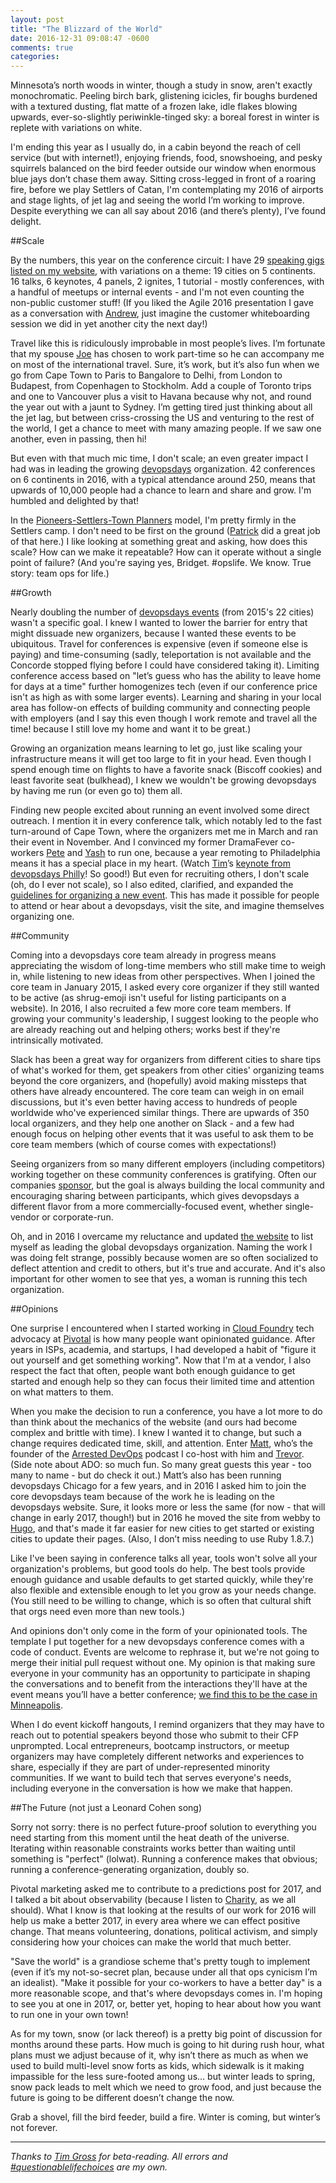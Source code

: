 ```yaml
---
layout: post
title: "The Blizzard of the World"
date: 2016-12-31 09:08:47 -0600
comments: true
categories:
---
```


Minnesota’s north woods in winter, though a study in snow, aren't exactly monochromatic. Peeling birch bark, glistening icicles, fir boughs burdened with a textured dusting, flat matte of a frozen lake, idle flakes blowing upwards, ever-so-slightly periwinkle-tinged sky: a boreal forest in winter is replete with variations on white.

I'm ending this year as I usually do, in a cabin beyond the reach of cell service (but with internet!), enjoying friends, food, snowshoeing, and pesky squirrels balanced on the bird feeder outside our window when enormous blue jays don’t chase them away. Sitting cross-legged in front of a roaring fire, before we play Settlers of Catan, I'm contemplating my 2016 of airports and stage lights, of jet lag and seeing the world I’m working to improve. Despite everything we can all say about 2016 (and there’s plenty), I’ve found delight.

<!-- more -->

##Scale

By the numbers, this year on the conference circuit: I have 29 [speaking gigs listed on my website](http://bridgetkromhout.com/speaking/), with variations on a theme: 19 cities on 5 continents. 16 talks, 6 keynotes, 4 panels, 2 ignites, 1 tutorial - mostly conferences, with a handful of meetups or internal events  - and I'm not even counting the non-public customer stuff! (If you liked the Agile 2016 presentation I gave as a conversation with [Andrew](https://twitter.com/littleidea), just imagine the customer whiteboarding session we did in yet another city the next day!)

Travel like this is ridiculously improbable in most people’s lives. I’m fortunate that my spouse [Joe](https://twitter.com/joelaha) has chosen to work part-time so he can accompany me on most of the international travel. Sure, it’s work, but it’s also fun when we go from Cape Town to Paris to Bangalore to Delhi, from London to Budapest, from Copenhagen to Stockholm. Add a couple of Toronto trips and one to Vancouver plus a visit to Havana because why not, and round the year out with a jaunt to Sydney. I’m getting tired just thinking about all the jet lag, but between criss-crossing the US and venturing to the rest of the world, I get a chance to meet with many amazing people. If we saw one another, even in passing, then hi!

But even with that much mic time, I don't scale; an even greater impact I had was in leading the growing [devopsdays](https://www.devopsdays.org) organization. 42 conferences on 6 continents in 2016, with a typical attendance around 250, means that upwards of 10,000 people had a chance to learn and share and grow. I'm humbled and delighted by that!

In the [Pioneers-Settlers-Town Planners](http://blog.gardeviance.org/2015/03/on-pioneers-settlers-town-planners-and.html) model, I'm pretty firmly in the Settlers camp. I don't need to be first on the ground ([Patrick](https://twitter.com/patrickdebois) did a great job of that here.) I like looking at something great and asking, how does this scale? How can we make it repeatable? How can it operate without a single point of failure? (And you're saying yes, Bridget. #opslife. We know. True story: team ops for life.)


##Growth

Nearly doubling the number of [devopsdays events](https://www.devopsdays.org/events/) (from 2015's 22 cities) wasn't a specific goal. I knew I wanted to lower the barrier for entry that might dissuade new organizers, because I wanted these events to be ubiquitous. Travel for conferences is expensive (even if someone else is paying) and time-consuming (sadly, teleportation is not available and the Concorde stopped flying before I could have considered taking it). Limiting conference access based on "let’s guess who has the ability to leave home for days at a time" further homogenizes tech (even if our conference price isn't as high as with some larger events). Learning and sharing in your local area has follow-on effects of building community and connecting people with employers (and I say this even though I work remote and travel all the time! because I still love my home and want it to be great.)

Growing an organization means learning to let go, just like scaling your infrastructure means it will get too large to fit in your head. Even though I spend enough time on flights to have a favorite snack (Biscoff cookies) and least favorite seat (bulkhead), I knew we wouldn't be growing devopsdays by having me run (or even go to) them all.

Finding new people excited about running an event involved some direct outreach. I mention it in every conference talk, which notably led to the fast turn-around of Cape Town, where the organizers met me in March and ran their event in November. And I convinced my former DramaFever co-workers [Pete](https://twitter.com/peterjshan) and [Yash](https://twitter.com/yashvprabhu) to run one, because a year remoting to Philadelphia means it has a special place in my heart. (Watch [Tim](https://twitter.com/0x74696d)’s [keynote from devopsdays Philly](http://confreaks.tv/videos/devopsdaysphiladelphia2016-software-defined-culture)! So good!) But even for recruiting others, I don't scale (oh, do I ever not scale), so I also edited, clarified, and expanded the [guidelines for organizing a new event](https://www.devopsdays.org/organizing/). This has made it possible for people to attend or hear about a devopsdays, visit the site, and imagine themselves organizing one.


##Community

Coming into a devopsdays core team already in progress means appreciating the wisdom of long-time members who still make time to weigh in, while listening to new ideas from other perspectives. When I joined the core team in January 2015, I asked every core organizer if they still wanted to be active (as shrug-emoji isn't useful for listing participants on a website). In 2016, I also recruited a few more core team members. If growing your community's leadership, I suggest looking to the people who are already reaching out and helping others; works best if they're intrinsically motivated.

Slack has been a great way for organizers from different cities to share tips of what's worked for them, get speakers from other cities' organizing teams beyond the core organizers, and (hopefully) avoid making missteps that others have already encountered. The core team can weigh in on email discussions, but it's even better having access to hundreds of people worldwide who've experienced similar things. There are upwards of 350 local organizers, and they help one another on Slack - and a few had enough focus on helping other events that it was useful to ask them to be core team members (which of course comes with expectations!)

Seeing organizers from so many different employers (including competitors) working together on these community conferences is gratifying. Often our companies [sponsor](https://www.devopsdays.org/sponsor/), but the goal is always building the local community and encouraging sharing between participants, which gives devopsdays a different flavor from a more commercially-focused event, whether single-vendor or corporate-run.

Oh, and in 2016 I overcame my reluctance and updated [the website](https://www.devopsdays.org/contact/) to list myself as leading the global devopsdays organization. Naming the work I was doing felt strange, possibly because women are so often socialized to deflect attention and credit to others, but it's true and accurate. And it's also important for other women to see that yes, a woman is running this tech organization.


##Opinions

One surprise I encountered when I started working in [Cloud Foundry](https://pivotal.io/platform) tech advocacy at [Pivotal](https://pivotal.io/) is how many people want opinionated guidance. After years in ISPs, academia, and startups, I had developed a habit of "figure it out yourself and get something working". Now that I'm at a vendor, I also respect the fact that often, people want both enough guidance to get started and enough help so they can focus their limited time and attention on what matters to them.

When you make the decision to run a conference, you have a lot more to do than think about the mechanics of the website (and ours had become complex and brittle with time). I knew I wanted it to change, but such a change requires dedicated time, skill, and attention. Enter [Matt](https://twitter.com/mattstratton), who’s the founder of the [Arrested DevOps](https://www.arresteddevops.com/) podcast I co-host with him and [Trevor](https://twitter.com/trevorghess). (Side note about ADO: so much fun. So many great guests this year - too many to name - but do check it out.) Matt’s also has been running devopsdays Chicago for a few years, and in 2016 I asked him to join the core devopsdays team because of the work he is leading on the devopsdays website. Sure, it looks more or less the same (for now - that will change in early 2017, though!) but in 2016 he moved the site from webby to [Hugo](https://gohugo.io/), and that's made it far easier for new cities to get started or existing cities to update their pages. (Also, I don’t miss needing to use Ruby 1.8.7.)

Like I've been saying in conference talks all year, tools won't solve all your organization's problems, but good tools do help. The best tools provide enough guidance and usable defaults to get started quickly, while they're also flexible and extensible enough to let you grow as your needs change. (You still need to be willing to change, which is so often that cultural shift that orgs need even more than new tools.)

And opinions don't only come in the form of your opinionated tools. The template I put together for a new devopsdays conference comes with a code of conduct. Events are welcome to rephrase it, but we're not going to merge their initial pull request without one. My opinion is that making sure everyone in your community has an opportunity to participate in shaping the conversations and to benefit from the interactions they'll have at the event means you’ll have a better conference; [we find this to be the case in Minneapolis](https://www.devopsdays.org/blog/2016/08/08/minneapolis-2016-in-review/).

When I do event kickoff hangouts, I remind organizers that they may have to reach out to potential speakers beyond those who submit to their CFP unprompted. Local entrepreneurs, bootcamp instructors, or meetup organizers may have completely different networks and experiences to share, especially if they are part of under-represented minority communities. If we want to build tech that serves everyone's needs, including everyone in the conversation is how we make that happen.

##The Future (not just a Leonard Cohen song)

Sorry not sorry: there is no perfect future-proof solution to everything you need starting from this moment until the heat death of the universe. Iterating within reasonable constraints works better than waiting until something is "perfect" (lolwat). Running a conference makes that obvious; running a conference-generating organization, doubly so.

Pivotal marketing asked me to contribute to a predictions post for 2017, and I talked a bit about observability (because I listen to [Charity](https://twitter.com/mipsytipsy), as we all should). What I know is that looking at the results of our work for 2016 will help us make a better 2017, in every area where we can effect positive change. That means volunteering, donations, political activism, and simply considering how your choices can make the world that much better.

"Save the world" is a grandiose scheme that's pretty tough to implement (even if it’s my not-so-secret plan, because under all that ops cynicism I’m an idealist). "Make it possible for your co-workers to have a better day" is a more reasonable scope, and that's where devopsdays comes in. I'm hoping to see you at one in 2017, or, better yet, hoping to hear about how you want to run one in your own town!

As for my town, snow (or lack thereof) is a pretty big point of discussion for months around these parts. How much is going to hit during rush hour, what plans must we adjust because of it, why isn’t there as much as when we used to build multi-level snow forts as kids, which sidewalk is it making impassible for the less sure-footed among us… but winter leads to spring, snow pack leads to melt which we need to grow food, and just because the future is going to be different doesn’t change the now.

Grab a shovel, fill the bird feeder, build a fire. Winter is coming, but winter’s not forever.

***

_Thanks to [Tim Gross](https://twitter.com/0x74696d) for beta-reading. All errors and [#questionablelifechoices](https://twitter.com/bridgetkromhout/status/730835258418057216) are my own._

